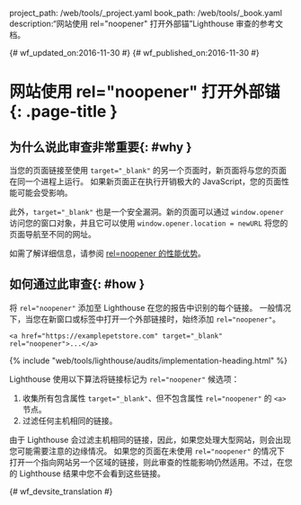 project_path: /web/tools/_project.yaml
book_path: /web/tools/_book.yaml
description:“网站使用 rel="noopener" 打开外部锚”Lighthouse 审查的参考文档。

{# wf_updated_on:2016-11-30 #}
{# wf_published_on:2016-11-30 #}

# 网站使用 rel="noopener" 打开外部锚 {: .page-title }

## 为什么说此审查非常重要{: #why }

当您的页面链接至使用 `target="_blank"` 的另一个页面时，新页面将与您的页面在同一个进程上运行。
如果新页面正在执行开销极大的 JavaScript，您的页面性能可能会受影响。


此外，`target="_blank"` 也是一个安全漏洞。新的页面可以通过 `window.opener` 访问您的窗口对象，并且它可以使用 `window.opener.location = newURL` 将您的页面导航至不同的网址。



如需了解详细信息，请参阅 [rel=noopener 的性能优势][jake]。

[jake]: https://jakearchibald.com/2016/performance-benefits-of-rel-noopener/

## 如何通过此审查{: #how }

将 `rel="noopener"` 添加至 Lighthouse 在您的报告中识别的每个链接。
一般情况下，当您在新窗口或标签中打开一个外部链接时，始终添加 `rel="noopener"`。


    <a href="https://examplepetstore.com" target="_blank" rel="noopener">...</a>

{% include "web/tools/lighthouse/audits/implementation-heading.html" %}

Lighthouse 使用以下算法将链接标记为 `rel="noopener"` 候选项：


1. 收集所有包含属性 `target="_blank"`、但不包含属性 `rel="noopener"` 的 `<a>` 节点。
1. 过滤任何主机相同的链接。


由于 Lighthouse 会过滤主机相同的链接，因此，如果您处理大型网站，则会出现您可能需要注意的边缘情况。
如果您的页面在未使用 `rel="noopener"` 的情况下打开一个指向网站另一个区域的链接，则此审查的性能影响仍然适用。不过，在您的 Lighthouse 结果中您不会看到这些链接。



{# wf_devsite_translation #}
